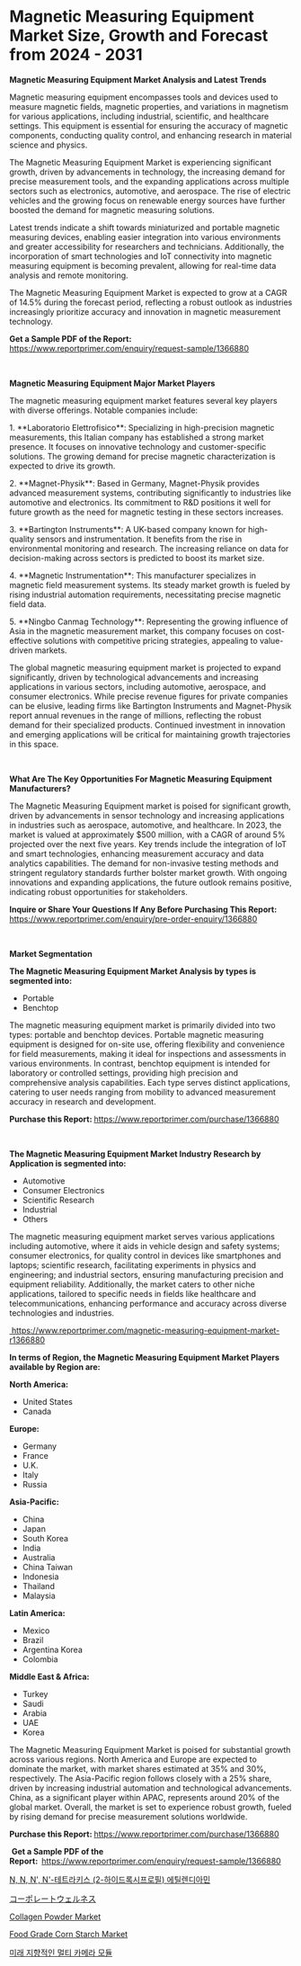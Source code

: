 <p><h1>Magnetic Measuring Equipment Market Size, Growth and Forecast from 2024 - 2031</h1></p><p><strong>Magnetic Measuring Equipment Market Analysis and Latest Trends</strong></p>
<p><p>Magnetic measuring equipment encompasses tools and devices used to measure magnetic fields, magnetic properties, and variations in magnetism for various applications, including industrial, scientific, and healthcare settings. This equipment is essential for ensuring the accuracy of magnetic components, conducting quality control, and enhancing research in material science and physics.</p><p>The Magnetic Measuring Equipment Market is experiencing significant growth, driven by advancements in technology, the increasing demand for precise measurement tools, and the expanding applications across multiple sectors such as electronics, automotive, and aerospace. The rise of electric vehicles and the growing focus on renewable energy sources have further boosted the demand for magnetic measuring solutions.</p><p>Latest trends indicate a shift towards miniaturized and portable magnetic measuring devices, enabling easier integration into various environments and greater accessibility for researchers and technicians. Additionally, the incorporation of smart technologies and IoT connectivity into magnetic measuring equipment is becoming prevalent, allowing for real-time data analysis and remote monitoring.</p><p>The Magnetic Measuring Equipment Market is expected to grow at a CAGR of 14.5% during the forecast period, reflecting a robust outlook as industries increasingly prioritize accuracy and innovation in magnetic measurement technology.</p></p>
<p><strong>Get a Sample PDF of the Report:&nbsp;</strong> <a href="https://www.reportprimer.com/enquiry/request-sample/1366880">https://www.reportprimer.com/enquiry/request-sample/1366880</a></p>
<p>&nbsp;</p>
<p><strong>Magnetic Measuring Equipment Major Market Players</strong></p>
<p><p>The magnetic measuring equipment market features several key players with diverse offerings. Notable companies include:</p><p>1. **Laboratorio Elettrofisico**: Specializing in high-precision magnetic measurements, this Italian company has established a strong market presence. It focuses on innovative technology and customer-specific solutions. The growing demand for precise magnetic characterization is expected to drive its growth. </p><p>2. **Magnet-Physik**: Based in Germany, Magnet-Physik provides advanced measurement systems, contributing significantly to industries like automotive and electronics. Its commitment to R&D positions it well for future growth as the need for magnetic testing in these sectors increases. </p><p>3. **Bartington Instruments**: A UK-based company known for high-quality sensors and instrumentation. It benefits from the rise in environmental monitoring and research. The increasing reliance on data for decision-making across sectors is predicted to boost its market size.</p><p>4. **Magnetic Instrumentation**: This manufacturer specializes in magnetic field measurement systems. Its steady market growth is fueled by rising industrial automation requirements, necessitating precise magnetic field data.</p><p>5. **Ningbo Canmag Technology**: Representing the growing influence of Asia in the magnetic measurement market, this company focuses on cost-effective solutions with competitive pricing strategies, appealing to value-driven markets.</p><p>The global magnetic measuring equipment market is projected to expand significantly, driven by technological advancements and increasing applications in various sectors, including automotive, aerospace, and consumer electronics. While precise revenue figures for private companies can be elusive, leading firms like Bartington Instruments and Magnet-Physik report annual revenues in the range of millions, reflecting the robust demand for their specialized products. Continued investment in innovation and emerging applications will be critical for maintaining growth trajectories in this space.</p></p>
<p>&nbsp;</p>
<p><strong>What Are The Key Opportunities For Magnetic Measuring Equipment Manufacturers?</strong></p>
<p><p>The Magnetic Measuring Equipment market is poised for significant growth, driven by advancements in sensor technology and increasing applications in industries such as aerospace, automotive, and healthcare. In 2023, the market is valued at approximately $500 million, with a CAGR of around 5% projected over the next five years. Key trends include the integration of IoT and smart technologies, enhancing measurement accuracy and data analytics capabilities. The demand for non-invasive testing methods and stringent regulatory standards further bolster market growth. With ongoing innovations and expanding applications, the future outlook remains positive, indicating robust opportunities for stakeholders.</p></p>
<p><strong>Inquire or Share Your Questions If Any Before Purchasing This Report:</strong> <a href="https://www.reportprimer.com/enquiry/pre-order-enquiry/1366880">https://www.reportprimer.com/enquiry/pre-order-enquiry/1366880</a></p>
<p>&nbsp;</p>
<p><strong>Market Segmentation</strong></p>
<p><strong>The Magnetic Measuring Equipment Market Analysis by types is segmented into:</strong></p>
<p><ul><li>Portable</li><li>Benchtop</li></ul></p>
<p><p>The magnetic measuring equipment market is primarily divided into two types: portable and benchtop devices. Portable magnetic measuring equipment is designed for on-site use, offering flexibility and convenience for field measurements, making it ideal for inspections and assessments in various environments. In contrast, benchtop equipment is intended for laboratory or controlled settings, providing high precision and comprehensive analysis capabilities. Each type serves distinct applications, catering to user needs ranging from mobility to advanced measurement accuracy in research and development.</p></p>
<p><strong>Purchase this Report:&nbsp;</strong><a href="https://www.reportprimer.com/purchase/1366880">https://www.reportprimer.com/purchase/1366880</a></p>
<p>&nbsp;</p>
<p><strong>The Magnetic Measuring Equipment Market Industry Research by Application is segmented into:</strong></p>
<p><ul><li>Automotive</li><li>Consumer Electronics</li><li>Scientific Research</li><li>Industrial</li><li>Others</li></ul></p>
<p><p>The magnetic measuring equipment market serves various applications including automotive, where it aids in vehicle design and safety systems; consumer electronics, for quality control in devices like smartphones and laptops; scientific research, facilitating experiments in physics and engineering; and industrial sectors, ensuring manufacturing precision and equipment reliability. Additionally, the market caters to other niche applications, tailored to specific needs in fields like healthcare and telecommunications, enhancing performance and accuracy across diverse technologies and industries.</p></p>
<p><a href="https://www.reportprimer.com/magnetic-measuring-equipment-market-r1366880">&nbsp;https://www.reportprimer.com/magnetic-measuring-equipment-market-r1366880</a></p>
<p><strong>In terms of Region, the Magnetic Measuring Equipment Market Players available by Region are:</strong></p>
<p>
    <p> <strong> North America: </strong>
        <ul>
            <li>United States</li>
            <li>Canada</li>
        </ul>
        </p> 
    <p> <strong> Europe: </strong>
        <ul>
            <li>Germany</li>
            <li>France</li>
            <li>U.K.</li>
            <li>Italy</li>
            <li>Russia</li>
        </ul>
        </p> 
    <p> <strong> Asia-Pacific: </strong>
        <ul>
            <li>China</li>
            <li>Japan</li>
            <li>South Korea</li>
            <li>India</li>
            <li>Australia</li>
            <li>China Taiwan</li>
            <li>Indonesia</li>
            <li>Thailand</li>
            <li>Malaysia</li>
        </ul>
        </p> 
    <p> <strong> Latin America: </strong>
        <ul>
            <li>Mexico</li>
            <li>Brazil</li>
            <li>Argentina Korea</li>
            <li>Colombia</li>
        </ul>
        </p> 
    <p> <strong> Middle East & Africa: </strong>
        <ul>
            <li>Turkey</li>
            <li>Saudi</li>
            <li>Arabia</li>
            <li>UAE</li>
            <li>Korea</li>
        </ul>
    </p>
    </p>
<p><p>The Magnetic Measuring Equipment Market is poised for substantial growth across various regions. North America and Europe are expected to dominate the market, with market shares estimated at 35% and 30%, respectively. The Asia-Pacific region follows closely with a 25% share, driven by increasing industrial automation and technological advancements. China, as a significant player within APAC, represents around 20% of the global market. Overall, the market is set to experience robust growth, fueled by rising demand for precise measurement solutions worldwide.</p></p>
<p><strong>Purchase this Report: </strong><a href="https://www.reportprimer.com/purchase/1366880">https://www.reportprimer.com/purchase/1366880</a></p>
<p>&nbsp;<strong>Get a Sample PDF of the Report:&nbsp;&nbsp;</strong><a href="https://www.reportprimer.com/enquiry/request-sample/1366880">https://www.reportprimer.com/enquiry/request-sample/1366880</a></p>
<p><strong></strong></p>
<p><p><a href="https://medium.com/@drakesporer/n-n-n-n-%ED%85%8C%ED%8A%B8%EB%9D%BC%ED%82%A4%EC%8A%A4-2-%ED%95%98%EC%9D%B4%EB%93%9C%EB%A1%9D%EC%8B%9C%ED%94%84%EB%A1%9C%ED%95%84-%EC%97%90%ED%8B%B8%EB%A0%8C%EB%94%94%EC%95%84%EB%AF%BC-%EC%8B%9C%EC%9E%A5-%EC%A0%90%EC%9C%A0%EC%9C%A8-%EA%B7%9C%EB%AA%A8-%ED%8A%B8%EB%A0%8C%EB%93%9C-%EC%82%B0%EC%97%85-%EB%B6%84%EC%84%9D-%EB%B3%B4%EA%B3%A0%EC%84%9C-%EC%9D%91%EC%9A%A9-%EB%B6%84%EC%95%BC%EB%B3%84-%EA%B8%88%EC%86%8D-%EB%B3%B5%ED%95%A9-%ED%99%94%ED%95%A9%EB%AC%BC-%ED%94%8C%EB%9D%BC%EC%8A%A4%ED%8B%B1-%EC%95%88%EC%A0%95%EC%A0%9C-%EA%B8%B0%ED%83%80-d5d2ad6caee5?postPublishedType=repub">N, N, N', N'-테트라키스 (2-하이드록시프로필) 에틸렌디아민</a></p><p><a href="https://medium.com/@myrtasckxr/%E3%82%B0%E3%83%AD%E3%83%BC%E3%83%90%E3%83%AB%E3%82%B3%E3%83%BC%E3%83%9D%E3%83%AC%E3%83%BC%E3%83%88%E3%82%A6%E3%82%A7%E3%83%AB%E3%83%8D%E3%82%B9%E3%83%9E%E3%83%BC%E3%82%B1%E3%83%83%E3%83%88%E3%82%BB%E3%82%AF%E3%82%BF%E3%83%BC-2024-2031-%E5%B8%82%E5%A0%B4%E6%8C%87%E6%A8%99%E3%81%A8%E5%B8%82%E5%A0%B4%E6%88%A6%E7%95%A5%E7%9A%84%E6%B4%9E%E5%AF%9F-b1121fcf1154?postPublishedType=repub">コーポレートウェルネス</a></p><p><a href="https://www.linkedin.com/pulse/global-collagen-powder-market-focus-product-type-gelatinhydrolyzed-974he?trackingId=viqNj1ogToyeNGc0OAgXXg%3D%3D">Collagen Powder Market</a></p><p><a href="https://issuu.com/reportprime-2/docs/food-grade-corn-starch-market-size-_0c124684e23916">Food Grade Corn Starch Market</a></p><p><a href="https://medium.com/@drakesporer/%EC%84%A0%EB%8F%84%EC%A0%81%EC%9D%B8-%EC%84%B1%EC%9E%A5-%EA%B8%80%EB%A1%9C%EB%B2%8C-%EB%AF%B8%EB%9E%98-%EC%A7%80%ED%96%A5%EC%A0%81-%EB%A9%80%ED%8B%B0-%EC%B9%B4%EB%A9%94%EB%9D%BC-%EB%AA%A8%EB%93%88-%EC%8B%9C%EC%9E%A5-%EC%97%AD%EB%8F%99%EC%84%B1-%EB%B6%84%EC%84%9D-2024-2031-67117b6854a9?postPublishedType=repub">미래 지향적인 멀티 카메라 모듈</a></p></p>